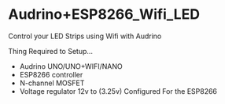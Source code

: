 # Audrino+ESP8266_Wifi_LED 
Control your LED Strips using Wifi with Audrino

Thing Required to Setup...
  - Audrino UNO/UNO+WIFI/NANO
  - ESP8266 controller
  - N-channel MOSFET
  - Voltage regulator 12v to (3.25v) Configured For the ESP8266
